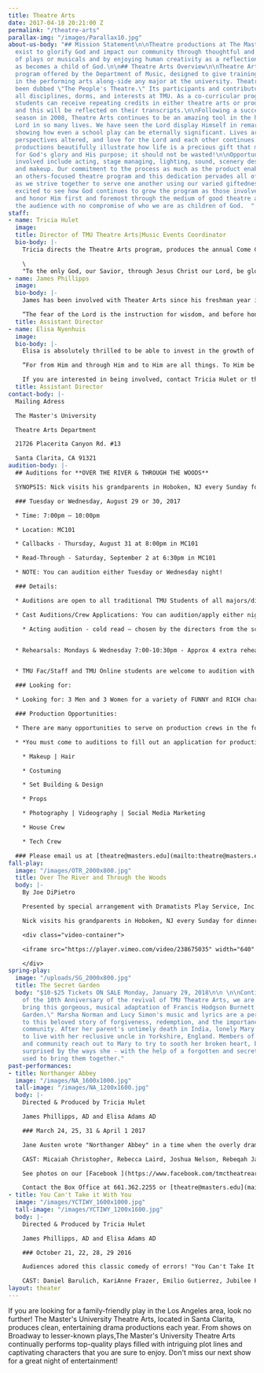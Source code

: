 ```yaml
---
title: Theatre Arts
date: 2017-04-18 20:21:00 Z
permalink: "/theatre-arts"
parallax-img: "/images/Parallax10.jpg"
about-us-body: "## Mission Statement\n\nTheatre productions at The Master's University
  exist to glorify God and impact our community through thoughtful and excellent presentation
  of plays or musicals and by enjoying human creativity as a reflection of The Creator
  as becomes a child of God.\n\n## Theatre Arts Overview\n\nTheatre Arts is a co-curricular
  program offered by the Department of Music, designed to give training and expression
  in the performing arts along-side any major at the university. Theatre Arts has
  been dubbed \"The People's Theatre.\" Its participants and contributors span across
  all disciplines, dorms, and interests at TMU. As a co-curricular program, any participating
  students can receive repeating credits in either theatre arts or production techniques
  and this will be reflected on their transcripts.\n\nFollowing a successful opening
  season in 2008, Theatre Arts continues to be an amazing tool in the hands of the
  Lord in so many lives. We have seen the Lord display Himself in remarkable ways,
  showing how even a school play can be eternally significant. Lives are being changed,
  perspectives altered, and love for the Lord and each other continues to grow. Our
  productions beautifully illustrate how life is a precious gift that must be used
  for God's glory and His purpose; it should not be wasted!\n\nOpportunities to be
  involved include acting, stage managing, lighting, sound, scenery design, costuming,
  and makeup. Our commitment to the process as much as the product enables us to have
  an others-focused theatre program and this dedication pervades all of these areas
  as we strive together to serve one another using our varied giftedness.\n\nWe are
  excited to see how God continues to grow the program as those involved seek to serve
  and honor Him first and foremost through the medium of good theatre as a gift to
  the audience with no compromise of who we are as children of God.  "
staff:
- name: Tricia Hulet
  image: 
  title: Director of TMU Theatre Arts|Music Events Coordinator
  bio-body: |-
    Tricia directs the Theatre Arts program, produces the annual Come ChristmasSing concerts series, and manages all concerts, recitals, and events through the Music Department. She is a graduate of The Master's College (MA Biblical Counseling; BA Biblical Counseling/minor in Music), where she studied voice and was extensively involved in musical theatre. She has held leading roles in several major productions including Hodel in "Fiddler on the Roof", and Marry Lennox in the musical version of "The Secret Garden". Tricia values the performing arts as a means to reflect the Creator and as a way to serve and impact the kingdom of God. She first began directing theatre in 2004 for a Christian high school; she was then brought on in 2007 to revive Theatre Arts as a part of the Music Department. Tricia has seen theatre arts function as a refining tool in many lives - shaping and sharpening hearts to live in light of the Gospel we have been graciously saved by - and used to build another example of biblical community that is a bright light to the watching world. Helping students round out their biblical worldview in the area of performing arts is a joy and blessing. Tricia and her husband, Dave - the Associate Dean of Students here at TMU, met here as students and are blessed to continue work at The Master's University together and be members of Grace Community Church.

    \
    "To the only God, our Savior, through Jesus Christ our Lord, be glory, majesty, dominion, and authority, before all time and now and forever. Amen." Jude 25
- name: James Phillipps
  image: 
  bio-body: |-
    James has been involved with Theater Arts since his freshman year in 2007. As a student at Master's, he participated in every show the revived department put on, beginning with the role of Merriman in "The Importance of Being Earnest" in 2007 and culminating with the lead role of Nick Cristano in "Over the River and Through the Woods" in 2011. During his time as a college student, James saw the Lord use theater in an incredible way to shape him as a Christian. He is grateful to be able to give back to the current students some of what he learned through TMU Theater. James currently serves as the Student Accounts Manager for the University and Seminary. He constantly tells people he has the privilege of working his dream job, and he hopes to continue serving in both Accounting and Theater for as long as the Lord lets him.

    “The fear of the Lord is the instruction for wisdom, and before honor comes humility” – Proverbs 15:33
  title: Assistant Director
- name: Elisa Nyenhuis
  image: 
  bio-body: |-
    Elisa is absolutely thrilled to be able to invest in the growth of the program that God has used to grow her over her four years of college. She graduated in May 2014 from Master's, majoring in Liberal Studies, and double-minoring in Bible and History. From a young age, she has enjoyed participating in both film and theatre productions. During her time at Master's, she acted in "The Man Who Came to Dinner" (Lorraine), "Meet Me in St. Louis" (Tootie), and "Cheaper by the Dozen" (Ernestine). Off the stage, she served as the student production assistant for "The Curious Savage", "Forever Plaid", and "Black Coffee". Through the distinctly Biblical philosophy of theatre that this program teaches, she has learned the treasure of a servant-hearted and Christ-centered focus. Her prayer is that God continues to be glorified through the efforts of this program both on and off stage.

    “For from Him and through Him and to Him are all things. To Him be the glory forever. Amen” Romans 11:36

    If you are interested in being involved, contact Tricia Hulet or the office staff at [theatre@masters.edu](mailto:theatre@masters.edu).
  title: Assistant Director
contact-body: |-
  Mailing Adress

  The Master's University

  Theatre Arts Department

  21726 Placerita Canyon Rd. #13

  Santa Clarita, CA 91321
audition-body: |-
  ## Auditions for **OVER THE RIVER & THROUGH THE WOODS**

  SYNOPSIS: Nick visits his grandparents in Hoboken, NJ every Sunday for dinner. But what lengths will his grandparents go to to keep him from moving to Seattle?! As they plan blind dates and tempt to lure him with never-ending, mouthwatering meals, Nick has to evaluate what is really important in life and learn to count the cost of his decisions. We can promise gut-wrenching laughter along with a story that pulls on your heartstrings and calls each member of the audience to consider along with Nick as sees things from a different perspective than he originally intended.

  ### Tuesday or Wednesday, August 29 or 30, 2017

  * Time: 7:00pm – 10:00pm

  * Location: MC101

  * Callbacks - Thursday, August 31 at 8:00pm in MC101

  * Read-Through - Saturday, September 2 at 6:30pm in MC101

  * NOTE: You can audition either Tuesday or Wednesday night!

  ### Details:

  * Auditions are open to all traditional TMU Students of all majors/disciplines/years!

  * Cast Auditions/Crew Applications: You can audition/apply either night, Tuesday or Wednesday and you can come any time between 7-10. Once you arrive, you will fill out an audition/crew application form and sign up for an audition slot (actors only). Each acting audition will last approx. 10 minutes.

    * Acting audition - cold read – chosen by the directors from the script depending on the part you are auditioning for. We do this intentionally to keep everyone on the same page. There will be scripts in the lobby during auditions for those of you who feel that they struggle to read out loud and would like a few minutes to become familiar with the story/characters, as well as there are 2 scripts on reserve in the library now.\


  * Rehearsals: Mondays & Wednesday 7:00-10:30pm - Approx 4 extra rehearsals will be scheduled on either Tuesday or Thursday nights. All involved in the production (cast and crew) will receive up to 1unit of credit and must enroll for TH300. This is good to have on your transcript! If you want to be in the CAST please have a plan for no night classes on the evenings listed above.


  * TMU Fac/Staff and TMU Online students are welcome to audition with the understanding that if a current traditional student is as capable of playing the part, they will always take precedence. Email directors for special Fac/Staff/Online Audition slot

  ### Looking for:

  * Looking for: 3 Men and 3 Women for a variety of FUNNY and RICH characters to bring to life this hysterical story. The actors must be able to play a wide variety of ages. The roles are genuine, humorous and relatable. New Jersey accents are preferred. OVER THE RIVER offers actors an opportunity to be a part of a wonderfully funny, warm and real story of love, character and values that will impact audiences in a theatre program that will push them towards Christ!

  ### Production Opportunities:

  * There are many opportunities to serve on production crews in the following areas.

  * *You must come to auditions to fill out an application for production crew and then you will be notified when the crews are chosen.*

    * Makeup | Hair

    * Costuming

    * Set Building & Design

    * Props

    * Photography | Videography | Social Media Marketing

    * House Crew

    * Tech Crew

  ### Please email us at [theatre@masters.edu](mailto:theatre@masters.edu) or call us at 661-362-2255 with any questions
fall-play:
  image: "/images/OTR_2000x800.jpg"
  title: Over The River and Through the Woods
  body: |-
    By Joe DiPietro

    Presented by special arrangement with Dramatists Play Service, Inc. New York

    Nick visits his grandparents in Hoboken, NJ every Sunday for dinner. But what lengths will his grandparents go to keep him from moving to Seattle? As they plan blind dates and tempt him with never-ending, mouthwatering meals, Nick has to evaluate what is important in life and learn to count the cost of his decisions. This show promises gut-wrenching laughter and a story that pulls on your heartstrings and causes you to consider, along with Nick, what matters most in life.

    <div class="video-container">

    <iframe src="https://player.vimeo.com/video/238675035" width="640" height="360" frameborder="0" webkitallowfullscreen mozallowfullscreen allowfullscreen></iframe>

    </div>
spring-play:
  image: "/uploads/SG_2000x800.jpg"
  title: The Secret Garden
  body: "$10-$25 Tickets ON SALE Monday, January 29, 2018\n\n \n\nContinuing our celebration
    of the 10th Anniversary of the revival of TMU Theatre Arts, we are delighted to
    bring this gorgeous, musical adaptation of Francis Hodgson Burnett's \"The Secret
    Garden.\" Marsha Norman and Lucy Simon's music and lyrics are a perfect addition
    to this beloved story of forgiveness, redemption, and the importance of love and
    community. After her parent's untimely death in India, lonely Mary Lennox is sent
    to live with her reclusive uncle in Yorkshire, England. Members of the household
    and community reach out to Mary to try to sooth her broken heart, but they are
    surprised by the ways she - with the help of a forgotten and secret garden - is
    used to bring them together."
past-performances:
- title: Northanger Abbey
  image: "/images/NA_1600x1000.jpg"
  tall-image: "/images/NA_1200x1600.jpg"
  body: |-
    Directed & Produced by Tricia Hulet

    James Phillipps, AD and Elisa Adams AD

    ### March 24, 25, 31 & April 1 2017

    Jane Austen wrote "Northanger Abbey" in a time when the overly dramatic Gothic Literature was quite in fashion and she observed the dangers of young people becoming too immersed in their novels. This story followed one such young woman named Catherine, making her first expedition out into the world. She interacts with real people in the real world while struggling to control an imagination that had been influenced by too many novels. This specific play was especially impactful in telling this story as it had a group of characters that depicted Catherine's thoughts/imaginations/mind. The climax of the story came after Catherine was painfully confronted by a true friend and asked "what ideas have you been admitting?" There was then a scene where she visibly had to take her thoughts captive and banish the undisciplined thoughts from her mind. The overwhelming majority of audience members were quite struck by this theme and many even used the word "convicted" by it, along with the themes of developing true character, having friends who speak the truth and not flattery, and more.

    CAST: Micaiah Christopher, Rebecca Laird, Joshua Nelson, Rebeqah James, Kaitlynn Morgan, Abigail Olson, Jon Denys, Kailey Richardson, Luke Bailey, Daniel Barulich, Seth Bowling, Katie Pennington, Beth Cathcart, Faith Gates, Peter LaCom, Jennifer Martin, Christina Meitler, Jubilee Philipp, Dustin Dudley, Jeff Caparula, Robbie Provost and 40\+ others on our production crew!

    See photos on our [Facebook ](https://www.facebook.com/tmctheatrearts/photos_stream?tab=photos_albums "TMC Theatre Arts")page

    Contact the Box Office at 661.362.2255 or [theatre@masters.edu](mailto:theatre@masters.edu) for more information
- title: You Can't Take it With You
  image: "/images/YCTIWY_1600x1000.jpg"
  tall-image: "/images/YCTIWY_1200x1600.jpg"
  body: |-
    Directed & Produced by Tricia Hulet

    James Phillipps, AD and Elisa Adams AD

    ### October 21, 22, 28, 29 2016

    Audiences adored this classic comedy of errors! "You Can't Take It With You" delivered a fun, entertaining evening for all! Set in 1930's New York City, the Sycamore family, filled with aspiring artists, ballerinas, writers, inventors, amateur firework makers and more, seems a bit crazy! Especially when compared to the upper-crust, reliable, respectable Kirby family. But when Tony Kirby falls in love with Alice Sycamore, we start to wonder if perhaps the Sycamores have life figured out more than we think! After all, you can have all the riches in the world, but you can't take it with you!

    CAST: Daniel Barulich, KariAnne Frazer, Emilio Gutierrez, Jubilee Philipp, Jeff Caparula, Christina Meitler, Luke Bailey, Ryan Selga, Kailey Richardson, Rebecca Meitler, Chandler Johnston, Kyle Shannon, Joshua Nelson, Tamar Butler-Robinson, Elizabeth Anderson, Peter LaCom and 38 others on our production crew!
layout: theater
---
```


If you are looking for a family-friendly play in the Los Angeles area, look no further! The Master's University Theatre Arts, located in Santa Clarita, produces clean, entertaining drama productions each year. From shows on Broadway to lesser-known plays,The Master's University Theatre Arts continually performs top-quality plays filled with intriguing plot lines and captivating characters that you are sure to enjoy. Don't miss our next show for a great night of entertainment!
